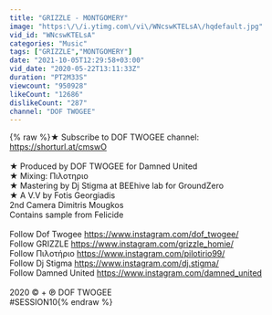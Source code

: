 ```yaml
---
title: "GRIZZLE - MONTGOMERY"
image: "https:\/\/i.ytimg.com\/vi\/WNcswKTELsA\/hqdefault.jpg"
vid_id: "WNcswKTELsA"
categories: "Music"
tags: ["GRIZZLE","MONTGOMERY"]
date: "2021-10-05T12:29:58+03:00"
vid_date: "2020-05-22T13:11:33Z"
duration: "PT2M33S"
viewcount: "950928"
likeCount: "12686"
dislikeCount: "287"
channel: "DOF TWOGEE"
---
```

{% raw %}★ Subscribe to DOF TWOGEE channel: <a rel="nofollow" target="blank" href="https://shorturl.at/cmswO">https://shorturl.at/cmswO</a><br /><br />★ Produced by DOF TWOGEE for Damned United <br />★ Mixing: Πιλοτηριο<br />★ Mastering by Dj Stigma at BEEhive lab for GroundZero<br />★ A V.V by Fotis Georgiadis<br />2nd Camera Dimitris Mougkos<br />Contains sample from Felicide<br /><br />Follow Dof Twogee  <a rel="nofollow" target="blank" href="https://www.instagram.com/dof_twogee/">https://www.instagram.com/dof_twogee/</a><br />Follow GRIZZLE  <a rel="nofollow" target="blank" href="https://www.instagram.com/grizzle_homie/">https://www.instagram.com/grizzle_homie/</a><br />Follow Πιλοτήριο <a rel="nofollow" target="blank" href="https://www.instagram.com/pilotirio99/">https://www.instagram.com/pilotirio99/</a><br />Follow Dj Stigma <a rel="nofollow" target="blank" href="https://www.instagram.com/dj.stigma/">https://www.instagram.com/dj.stigma/</a><br />Follow Damned United <a rel="nofollow" target="blank" href="https://www.instagram.com/damned_united">https://www.instagram.com/damned_united</a><br /><br />2020 © + ℗ DOF TWOGEE<br />#SESSION10{% endraw %}
